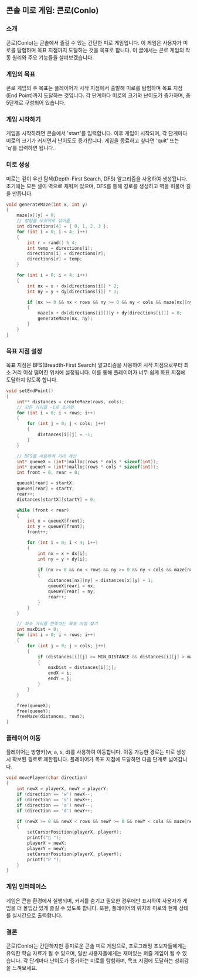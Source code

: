 ## 콘솔 미로 게임: 콘로(Conlo)

### 소개

콘로(Conlo)는 콘솔에서 즐길 수 있는 간단한 미로 게임입니다. 이 게임은 사용자가 미로를 탐험하며 목표 지점까지 도달하는 것을 목표로 합니다. 이 글에서는 콘로 게임의 작동 원리와 주요 기능들을 살펴보겠습니다.

### 게임의 목표

콘로 게임의 주 목표는 플레이어가 시작 지점에서 출발해 미로를 탐험하며 목표 지점(End Point)까지 도달하는 것입니다. 각 단계마다 미로의 크기와 난이도가 증가하며, 총 5단계로 구성되어 있습니다.

### 게임 시작하기

게임을 시작하려면 콘솔에서 'start'를 입력합니다. 이후 게임이 시작되며, 각 단계마다 미로의 크기가 커지면서 난이도도 증가합니다. 게임을 종료하고 싶다면 'quit' 또는 'q'를 입력하면 됩니다.

### 미로 생성

미로는 깊이 우선 탐색(Depth-First Search, DFS) 알고리즘을 사용하여 생성됩니다. 초기에는 모든 셀이 벽으로 채워져 있으며, DFS를 통해 경로를 생성하고 벽을 허물어 길을 만듭니다.

```c
void generateMaze(int x, int y)
{
    maze[x][y] = 0;
    // 방향을 무작위로 섞어줌
    int directions[4] = { 0, 1, 2, 3 };
    for (int i = 0; i < 4; i++)
    {
        int r = rand() % 4;
        int temp = directions[i];
        directions[i] = directions[r];
        directions[r] = temp;
    }

    for (int i = 0; i < 4; i++)
    {
        int nx = x + dx[directions[i]] * 2;
        int ny = y + dy[directions[i]] * 2;

        if (nx >= 0 && nx < rows && ny >= 0 && ny < cols && maze[nx][ny] == 1)
        {
            maze[x + dx[directions[i]]][y + dy[directions[i]]] = 0;
            generateMaze(nx, ny);
        }
    }
}
```

### 목표 지점 설정

목표 지점은 BFS(Breadth-First Search) 알고리즘을 사용하여 시작 지점으로부터 최소 거리 이상 떨어진 위치에 설정됩니다. 이를 통해 플레이어가 너무 쉽게 목표 지점에 도달하지 않도록 합니다.

```c
void setEndPoint()
{
    int** distances = createMaze(rows, cols);
    // 모든 거리를 -1로 초기화
    for (int i = 0; i < rows; i++)
    {
        for (int j = 0; j < cols; j++)
        {
            distances[i][j] = -1;
        }
    }

    // BFS를 사용하여 거리 계산
    int* queueX = (int*)malloc(rows * cols * sizeof(int));
    int* queueY = (int*)malloc(rows * cols * sizeof(int));
    int front = 0, rear = 0;

    queueX[rear] = startX;
    queueY[rear] = startY;
    rear++;
    distances[startX][startY] = 0;

    while (front < rear)
    {
        int x = queueX[front];
        int y = queueY[front];
        front++;

        for (int i = 0; i < 4; i++)
        {
            int nx = x + dx[i];
            int ny = y + dy[i];

            if (nx >= 0 && nx < rows && ny >= 0 && ny < cols && maze[nx][ny] == 0 && distances[nx][ny] == -1)
            {
                distances[nx][ny] = distances[x][y] + 1;
                queueX[rear] = nx;
                queueY[rear] = ny;
                rear++;
            }
        }
    }

    // 최소 거리를 만족하는 목표 지점 찾기
    int maxDist = 0;
    for (int i = 0; i < rows; i++)
    {
        for (int j = 0; j < cols; j++)
        {
            if (distances[i][j] >= MIN_DISTANCE && distances[i][j] > maxDist)
            {
                maxDist = distances[i][j];
                endX = i;
                endY = j;
            }
        }
    }

    free(queueX);
    free(queueY);
    freeMaze(distances, rows);
}
```

### 플레이어 이동

플레이어는 방향키(w, a, s, d)를 사용하여 이동합니다. 이동 가능한 경로는 미로 생성 시 확보된 경로로 제한됩니다. 플레이어가 목표 지점에 도달하면 다음 단계로 넘어갑니다.

```c
void movePlayer(char direction)
{
    int newX = playerX, newY = playerY;
    if (direction == 'w') newX--;
    if (direction == 's') newX++;
    if (direction == 'a') newY--;
    if (direction == 'd') newY++;

    if (newX >= 0 && newX < rows && newY >= 0 && newY < cols && maze[newX][newY] == 0)
    {
        setCursorPosition(playerX, playerY);
        printf("□ ");
        playerX = newX;
        playerY = newY;
        setCursorPosition(playerX, playerY);
        printf("P ");
    }
}
```

### 게임 인터페이스

게임은 콘솔 환경에서 실행되며, 커서를 숨기고 필요한 경우에만 표시하여 사용자가 게임을 더 몰입감 있게 즐길 수 있도록 합니다. 또한, 플레이어의 위치와 미로의 현재 상태를 실시간으로 출력합니다.

### 결론

콘로(Conlo)는 간단하지만 흥미로운 콘솔 미로 게임으로, 프로그래밍 초보자들에게는 유익한 학습 자료가 될 수 있으며, 일반 사용자들에게는 재미있는 퍼즐 게임이 될 수 있습니다. 각 단계마다 난이도가 증가하는 미로를 탐험하며, 목표 지점에 도달하는 성취감을 느껴보세요.